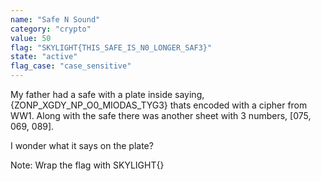 ```yaml
---
name: "Safe N Sound"
category: "crypto"
value: 50
flag: "SKYLIGHT{THIS_SAFE_IS_N0_LONGER_SAF3}"
state: "active"
flag_case: "case_sensitive"
---
```


My father had a safe with a plate inside saying, {ZONP_XGDY_NP_O0_MIODAS_TYG3} thats encoded with a cipher from WW1.
Along with the safe there was another sheet with 3 numbers, [075, 069, 089].

I wonder what it says on the plate?

Note: Wrap the flag with SKYLIGHT{}
